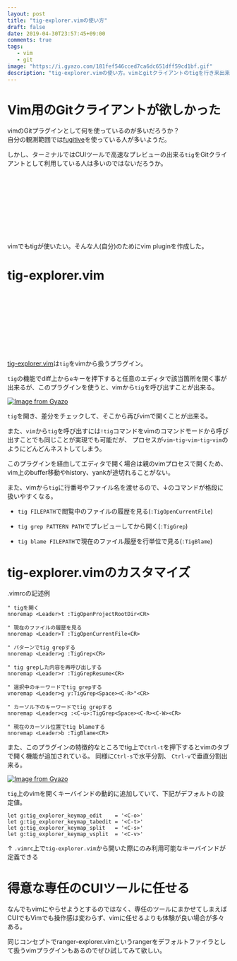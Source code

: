 ```yaml
---
layout: post
title: "tig-explorer.vimの使い方"
draft: false
date: 2019-04-30T23:57:45+09:00
comments: true
tags: 
   - vim
   - git
image: "https://i.gyazo.com/181fef546cced7ca6dc651dff59cd1bf.gif"
description: "tig-explorer.vimの使い方。vimとgitクライアントのtigを行き来出来るvimプラグイン。"
---
```


# Vim用のGitクライアントが欲しかった
vimのGitプラグインとして何を使っているのが多いだろうか？  
自分の観測範囲では[fugitive](https://github.com/tpope/vim-fugitive)を使っている人が多いようだ。

しかし、ターミナルではCUIツールで高速なプレビューの出来る`tig`をGitクライアントとして利用している人は多いのではないだろうか。

<div class="iframely-embed"><div class="iframely-responsive" style="height: 140px; padding-bottom: 0;"><a href="https://blog.iberianpig.dev/posts/2016-04-22-tig%25E3%2582%2592%25E4%25BD%25BF%25E3%2581%2586/" data-iframely-url="//cdn.iframe.ly/api/iframe?url=https%3A%2F%2Fiberianpig.github.io%2Fposts%2F2016-04-22-tig%25E3%2582%2592%25E4%25BD%25BF%25E3%2581%2586%2F&amp;key=f073c4f447189e73167146bd9d0f6195&amp;iframe=card-small"></a></div></div><script async src="//cdn.iframe.ly/embed.js" charset="utf-8"></script>

vimでもtigが使いたい。そんな人(自分)のためにvim pluginを作成した。

# tig-explorer.vim

<div class="iframely-embed"><div class="iframely-responsive" style="height: 140px; padding-bottom: 0;"><a href="https://github.com/iberianpig/tig-explorer.vim" data-iframely-url="//cdn.iframe.ly/api/iframe?url=https%3A%2F%2Fgithub.com%2Fiberianpig%2Ftig-explorer.vim&amp;key=f073c4f447189e73167146bd9d0f6195"></a></div></div><script async src="//cdn.iframe.ly/embed.js" charset="utf-8"></script>

[tig-explorer.vim](https://github.com/iberianpig/tig-explorer.vim)は`tig`をvimから扱うプラグイン。

`tig`の機能でdiff上から`e`キーを押下すると任意のエディタで該当箇所を開く事が出来るが、このプラグインを使うと、vimから`tig`を呼び出すことが出来る。

[![Image from Gyazo](https://i.gyazo.com/181fef546cced7ca6dc651dff59cd1bf.gif)](https://gyazo.com/181fef546cced7ca6dc651dff59cd1bf)

`tig`を開き、差分をチェックして、そこから再びvimで開くことが出来る。

また、`vim`から`tig`を呼び出すには`!tig`コマンドをvimのコマンドモードから呼び出すことでも同じことが実現でも可能だが、
プロセスが`vim`-`tig`-`vim`-`tig`-`vim`のようにどんどんネストしてしまう。

このプラグインを経由してエディタで開く場合は親のvimプロセスで開くため、vim上のbuffer移動やhistory、yankが途切れることがない。

また、vimから`tig`に行番号やファイル名を渡せるので、↓のコマンドが格段に扱いやすくなる。

* `tig FILEPATH`で閲覧中のファイルの履歴を見る(`:TigOpenCurrentFile`)

* `tig grep PATTERN PATH`でプレビューしてから開く(`:TigGrep`)

* `tig blame FILEPATH`で現在のファイル履歴を行単位で見る(`:TigBlame`)

# tig-explorer.vimのカスタマイズ

.vimrcの記述例

```vim
" tigを開く
nnoremap <Leader>t :TigOpenProjectRootDir<CR>

" 現在のファイルの履歴を見る
nnoremap <Leader>T :TigOpenCurrentFile<CR>

" パターンでtig grepする
nnoremap <Leader>g :TigGrep<CR>

" tig grepした内容を再呼び出しする
nnoremap <Leader>r :TigGrepResume<CR>

" 選択中のキーワードでtig grepする
vnoremap <Leader>g y:TigGrep<Space><C-R>"<CR>

" カーソル下のキーワードでtig grepする
nnoremap <Leader>cg :<C-u>:TigGrep<Space><C-R><C-W><CR>

" 現在のカーソル位置でtig blameする
nnoremap <Leader>b :TigBlame<CR>
```


また、このプラグインの特徴的なところでtig上で`Ctrl-t`を押下するとvimのタブで開く機能が追加されている。
同様に`Ctrl-s`で水平分割、 `Ctrl-v`で垂直分割出来る。

[![Image from Gyazo](https://i.gyazo.com/1cb632c8930079dd3168d3ecc8507ee1.gif)](https://gyazo.com/1cb632c8930079dd3168d3ecc8507ee1)

`tig`上のvimを開くキーバインドの動的に追加していて、下記がデフォルトの設定値。

```vim
let g:tig_explorer_keymap_edit    = '<C-o>'
let g:tig_explorer_keymap_tabedit = '<C-t>'
let g:tig_explorer_keymap_split   = '<C-s>'
let g:tig_explorer_keymap_vsplit  = '<C-v>'
```
↑ `.vimrc`上で`tig-explorer.vim`から開いた際にのみ利用可能なキーバインドが定義できる

# 得意な専任のCUIツールに任せる

なんでもvimにやらせようとするのではなく、専任のツールにまかせてしまえばCUIでもVimでも操作感は変わらず、vimに任せるよりも体験が良い場合が多々ある。

同じコンセプトでranger-explorer.vimというrangerをデフォルトファイラとして扱うvimプラグインもあるのでぜひ試してみて欲しい。

<div class="iframely-embed"><div class="iframely-responsive" style="height: 140px; padding-bottom: 0;"><a href="https://github.com/iberianpig/ranger-explorer.vim" data-iframely-url="//cdn.iframe.ly/api/iframe?url=https%3A%2F%2Fgithub.com%2Fiberianpig%2Franger-explorer.vim&amp;key=f073c4f447189e73167146bd9d0f6195"></a></div></div><script async src="//cdn.iframe.ly/embed.js" charset="utf-8"></script>

<div class="iframely-embed"><div class="iframely-responsive" style="padding-bottom: 69.5441%; padding-top: 120px;"><a href="https://blog.iberianpig.dev/posts/2018-09-02_make_ranger-explorer.vim/" data-iframely-url="//cdn.iframe.ly/api/iframe?url=https%3A%2F%2Fiberianpig.github.io%2Fposts%2F2018-09-02_make_ranger-explorer.vim%2F&amp;key=f073c4f447189e73167146bd9d0f6195"></a></div></div><script async src="//cdn.iframe.ly/embed.js" charset="utf-8"></script>

